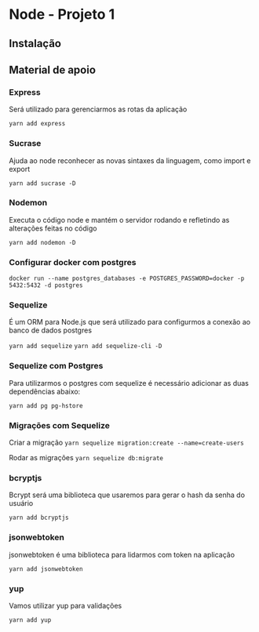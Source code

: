 # Node - Projeto 1

## Instalação

## Material de apoio

### Express
Será utilizado para gerenciarmos as rotas da aplicação

`yarn add express`

### Sucrase
Ajuda ao node reconhecer as novas sintaxes da linguagem, como import e export

`yarn add sucrase -D`

### Nodemon
Executa o código node e mantém o servidor rodando e refletindo as alterações feitas no código

`yarn add nodemon -D`

### Configurar docker com postgres

`docker run --name postgres_databases -e POSTGRES_PASSWORD=docker -p 5432:5432 -d postgres`

### Sequelize
É um ORM para Node.js que será utilizado para configurmos a conexão ao banco de dados postgres

`yarn add sequelize`
`yarn add sequelize-cli -D`

### Sequelize com Postgres
Para utilizarmos o postgres com sequelize é necessário adicionar as duas dependências abaixo:

`yarn add pg pg-hstore`

### Migrações com Sequelize
Criar a migração
`yarn sequelize migration:create --name=create-users`

Rodar as migrações
`yarn sequelize db:migrate`

### bcryptjs
Bcrypt será uma biblioteca que usaremos para gerar o hash da senha do usuário

`yarn add bcryptjs`

### jsonwebtoken
jsonwebtoken é uma biblioteca para lidarmos com token na aplicação

`yarn add jsonwebtoken`

### yup
Vamos utilizar yup para validações

`yarn add yup`